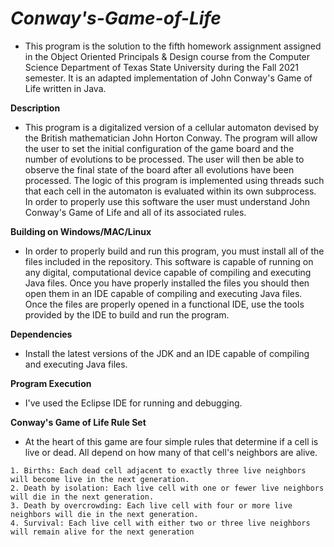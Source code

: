 # ***Conway's-Game-of-Life***
* This program is the solution to the fifth homework assignment assigned in the Object Oriented Principals & Design course from the Computer Science Department of Texas State University during the Fall 2021 semester. It is an adapted implementation of John Conway's Game of Life written in Java.

**Description**
* This program is a digitalized version of a cellular automaton devised by the British mathematician John Horton Conway. The program will allow the user to set the initial configuration of the game board and the number of evolutions to be processed. The user will then be able to observe the final state of the board after all evolutions have been processed. The logic of this program is implemented using threads such that each cell in the automaton is evaluated within its own subprocess. In order to properly use this software the user must understand John Conway's Game of Life and all of its associated rules.

**Building on Windows/MAC/Linux**
* In order to properly build and run this program, you must install all of the files included in the repository. This software is capable of running on any digital, computational device capable of compiling and executing Java files. Once you have properly installed the files you should then open them in an IDE capable of compiling and executing Java files. Once the files are properly opened in a functional IDE, use the tools provided by the IDE to build and run the program.

**Dependencies**
* Install the latest versions of the JDK and an IDE capable of compiling and executing Java files.

**Program Execution**
* I've used the Eclipse IDE for running and debugging.

**Conway's Game of Life Rule Set**
- At the heart of this game are four simple rules that determine if a cell is live or dead. All depend on how many of that cell's neighbors are alive.
```
1. Births: Each dead cell adjacent to exactly three live neighbors will become live in the next generation.
2. Death by isolation: Each live cell with one or fewer live neighbors will die in the next generation.
3. Death by overcrowding: Each live cell with four or more live neighbors will die in the next generation.
4. Survival: Each live cell with either two or three live neighbors will remain alive for the next generation
```

